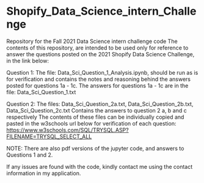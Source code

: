 # Shopify_Data_Science_intern_Challenge
Repository for the Fall 2021 Data Science intern challenge code
The contents of this repository, are intended to be used only for reference to answer the questions posted on the 2021 Shopify Data Science Challenge, in the link below:

Question 1:
The  file: 
Data_Sci_Question_1_Analysis.ipynb, should be run as is for verification and contains the notes and reasoning behind the answers posted for questions 1a - 1c.
The answers for questions 1a - 1c are in the file:
Data_Sci_Question_1.txt

Question 2:
The files: Data_Sci_Question_2a.txt, Data_Sci_Question_2b.txt, Data_Sci_Question_2c.txt
Contains the answers to question 2 a, b and c respectively
The contents of these files can be individually copied and pasted in the w3schools url below for verification of each question:
https://www.w3schools.com/SQL/TRYSQL.ASP?FILENAME=TRYSQL_SELECT_ALL


NOTE: There are also pdf versions of the jupyter code, and answers to Questions 1 and 2.

If any issues are found with the code, kindly contact me using the contact information in my application.
